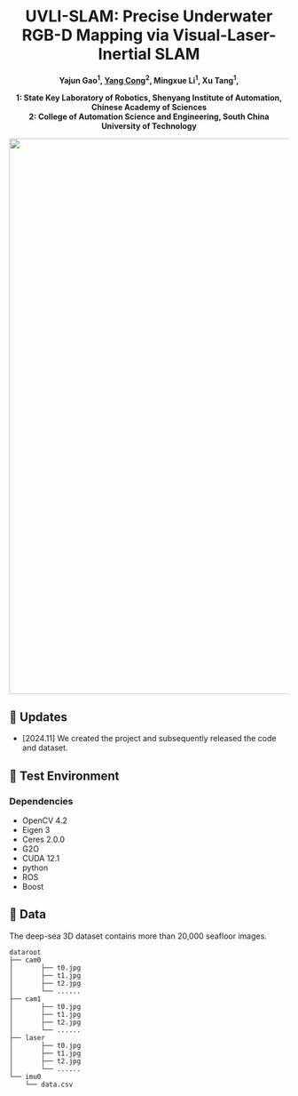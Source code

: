 <h1 align="center">UVLI-SLAM: Precise Underwater RGB-D Mapping via Visual-Laser-Inertial SLAM</h1>

<p align="center"><strong>
    Yajun Gao</a><sup>1</sup>,
    <a href = "https://scholar.google.com/citations?user=iUUu8PkAAAAJ&hl=zh-CN">Yang Cong</a><sup>2</sup>,
    Mingxue Li</a><sup>1</sup>,
    Xu Tang</a><sup>1</sup>,
</strong></p>

<p align="center"><strong>
    1: State Key Laboratory of Robotics, Shenyang Institute of Automation, Chinese Academy of Sciences</a><br>
    2: College of Automation Science and Engineering, South China University of Technology</a><br>
</strong></p>


<p align="middle">
  <img src="framework.jpg" width="1000" />
</p>

## :eyes: Updates
* [2024.11] We created the project and subsequently released the code and dataset.


## :checkered_flag: Test Environment
### Dependencies
* OpenCV 4.2
* Eigen 3
* Ceres 2.0.0
* G2O 
* CUDA 12.1
* python
* ROS
* Boost


## :book: Data
The deep-sea 3D dataset contains more than 20,000 seafloor images.

```
dataroot
├── cam0
│       ├── t0.jpg
│       ├── t1.jpg
│       ├── t2.jpg
│       └── ......
├── cam1
│       ├── t0.jpg
│       ├── t1.jpg
│       ├── t2.jpg
│       └── ......
├── laser
│       ├── t0.jpg
│       ├── t1.jpg
│       ├── t2.jpg
│       └── ......
└── imu0
    └── data.csv
